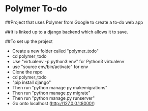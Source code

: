 # Polymer To-do

##Project that uses Polymer from Google to create a to-do web app

##It is linked up to a django backend which allows it to save.

##To set up the project

* Create a new folder called "polymer_todo"
* cd polymer_todo
* Use "virtualenv -p python3 env" for Python3 virtualenv
* use "source env/bin/activate" for env
* Clone the repo
* cd polymer_todo
* "pip install django"
* Then run "python manage.py makemigrations"
* Then run "python manage.py migrate"
* Then run "python manage.py runserver"
* Go onto localhost (http://127.0.0.1:8000/)
